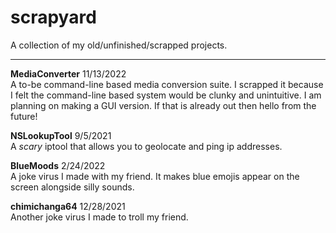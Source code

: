 # scrapyard
A collection of my old/unfinished/scrapped projects.

---

**MediaConverter** 11/13/2022 \
A to-be command-line based media conversion suite. I scrapped it because I felt the command-line based system would be clunky and unintuitive. I am planning on making a GUI version. If that is already out then hello from the future!

**NSLookupTool** 9/5/2021 \
A *scary* iptool that allows you to geolocate and ping ip addresses.

**BlueMoods** 2/24/2022 \
A joke virus I made with my friend. It makes blue emojis appear on the screen alongside silly sounds.

**chimichanga64** 12/28/2021 \
Another joke virus I made to troll my friend.
